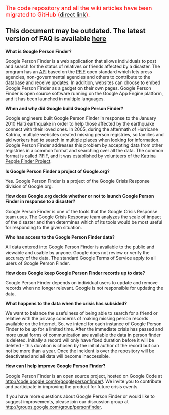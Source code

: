 <font color='red' size='4'>The code repository and all the wiki articles have been migrated to GitHub (<a href='https://github.com/google/personfinder/wiki/FAQ'>direct link</a>).</font>




## This document may be outdated. The latest version of FAQ is available [here](http://support.google.com/personfinder/?hl=en) ##


**What is Google Person Finder?**

Google Person Finder is a web application that allows individuals to post and search for the status of relatives or friends affected by a disaster.  The program has an [API](DataAPI.md) based on the [PFIF](http://zesty.ca/pfif) open standard which lets press agencies, non-governmental agencies and others to contribute to the database and receive updates. In addition, websites can choose to embed Google Person Finder as a gadget on their own pages.  Google Person Finder is open source software running on the Google App Engine platform, and it has been launched in multiple languages.
<br />

**When and why did Google build Google Person Finder?**

Google engineers built Google Person Finder in response to the January 2010 Haiti earthquake in order to help those affected by the earthquake connect with their loved ones.  In 2005, during the aftermath of Hurricane Katrina, multiple websites created missing person registries, so families and aid workers had to search in multiple places when looking for information.  Google Person Finder addresses this problem by accepting data from other registries in a common format and searching over all the data.  The common format is called [PFIF](http://zesty.ca/pfif), and it was established by volunteers of the [Katrina People Finder Project](http://en.wikipedia.org/wiki/Katrina_PeopleFinder_Project).
<br />

**Is Google Person Finder a project of Google.org?**

Yes.  Google Person Finder is a project of the Google Crisis Response division of Google.org.
<br />

**How does Google.org decide whether or not to launch Google Person Finder in response to a disaster?**

Google Person Finder is one of the tools that the Google Crisis Response team uses.  The Google Crisis Response team analyzes the scale of impact of the disaster and then determines which of its tools would be most useful for responding to the given situation.
<br />

**Who has access to the Google Person Finder data?**

All data entered into Google Person Finder is available to the public and viewable and usable by anyone. Google does not review or verify the accuracy of the data.  The standard Google Terms of Service apply to all users of Google Person Finder.
<br />

**How does Google keep Google Person Finder records up to date?**

Google Person Finder depends on individual users to update and remove records when no longer relevant.  Google is not responsible for updating the data.
<br />

**What happens to the data when the crisis has subsided?**

We want to balance the usefulness of being able to search for a friend or relative with the privacy concerns of making missing person records available on the Internet.  So, we intend for each instance of Google Person Finder to be up for a limited time.  After the immediate crisis has passed and more usual forms of communication are available the data in person finder is deleted.  Initially a record will only have fixed duration before it will be deleted - this duration is chosen by the initial author of the record but can not be more than a year.  Once the incident is over the repository will be deactivated and all data will become inaccessible.
<br />

**How can I help improve Google Person Finder?**

Google Person Finder is an open source project, hosted on Google Code at http://code.google.com/p/googlepersonfinder/.  We invite you to contribute and participate in improving the product for future crisis events.

If you have more questions about Google Person Finder or would like to suggest improvements, please join our discussion group at http://groups.google.com/group/personfinder.